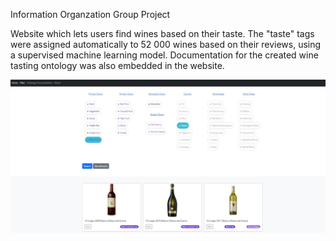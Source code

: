 Information Organzation Group Project

Website which lets users find wines based on their taste. The "taste" tags were assigned automatically to 52 000 wines based on their reviews, using a supervised machine learning model. Documentation for the created wine tasting ontology was also embedded in the website.

![My Image](flaskapp-wine-home.JPG)
